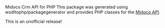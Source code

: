 Midoco Crm API for PHP
This package was generated using wsdltophp/packagegenerator and provides PHP classes for the [Midoco API](https://midoffice.midoco.net/ws/wsdl/CrmService.wsdl).

This is an unofficial release!
